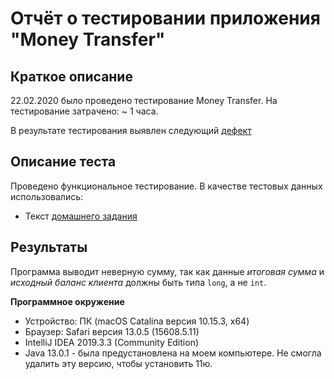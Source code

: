 # Отчёт о тестировании приложения "Money Transfer"

## Краткое описание

22.02.2020 было проведено тестирование Money Transfer.
На тестирование затрачено: ~ 1 часа.

В результате тестирования выявлен следующий [дефект](https://github.com/viktoria-sap/homework2.1/issues/1)

## Описание теста

Проведено функциональное тестирование.
В качестве тестовых данных использовались:
* Текст [домашнего задания](https://github.com/netology-code/javaqa-homeworks/tree/master/programming)

## Результаты

Программа выводит неверную сумму, так как данные *итоговая сумма* и *исходный баланс клиента* должны быть типа `long`, а не `int`.

**Программное окружение**
* Устройство: ПК (macOS Catalina версия 10.15.3, x64)
* Браузер: Safari версия 13.0.5 (15608.5.11)
* IntelliJ IDEA 2019.3.3 (Community Edition)
* Java 13.0.1 - была предустановлена на моем компьютере. Не смогла удалить эту версию, чтобы установить 11ю.